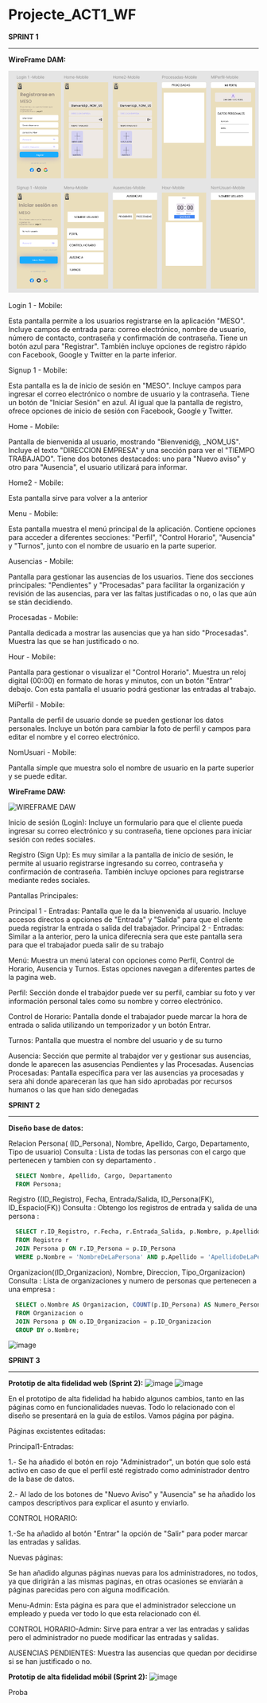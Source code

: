 # Projecte_ACT1_WF

**SPRINT 1**
_________________________________________________________________________________________________________________________

**WireFrame DAM:**

![alt text](image.png)

Login 1 - Mobile:

Esta pantalla permite a los usuarios registrarse en la aplicación "MESO".
Incluye campos de entrada para: correo electrónico, nombre de usuario, número de contacto, contraseña y confirmación de contraseña.
Tiene un botón azul para "Registrar".
También incluye opciones de registro rápido con Facebook, Google y Twitter en la parte inferior.

Signup 1 - Mobile:

Esta pantalla es la de inicio de sesión en "MESO".
Incluye campos para ingresar el correo electrónico o nombre de usuario y la contraseña.
Tiene un botón de "Iniciar Sesión" en azul.
Al igual que la pantalla de registro, ofrece opciones de inicio de sesión con Facebook, Google y Twitter.

Home - Mobile:

Pantalla de bienvenida al usuario, mostrando "Bienvenid@, _NOM_US".
Incluye el texto "DIRECCION EMPRESA" y una sección para ver el "TIEMPO TRABAJADO".
Tiene dos botones destacados: uno para "Nuevo aviso" y otro para "Ausencia", el usuario utilizará para informar.

Home2 - Mobile:

Esta pantalla sirve para volver a la anterior 

Menu - Mobile:

Esta pantalla muestra el menú principal de la aplicación.
Contiene opciones para acceder a diferentes secciones: "Perfil", "Control Horario", "Ausencia" y "Turnos", junto con el nombre de usuario en la parte superior.

Ausencias - Mobile:

Pantalla para gestionar las ausencias de los usuarios.
Tiene dos secciones principales: "Pendientes" y "Procesadas" para facilitar la organización y revisión de las ausencias, para ver las faltas justificadas o no, o las que aún se stán decidiendo. 

Procesadas - Mobile:

Pantalla dedicada a mostrar las ausencias que ya han sido "Procesadas".
Muestra las que se han justificado o no.

Hour - Mobile:

Pantalla para gestionar o visualizar el "Control Horario".
Muestra un reloj digital (00:00) en formato de horas y minutos, con un botón "Entrar" debajo.
Con esta pantalla el usuario podrá gestionar las entradas al trabajo. 

MiPerfil - Mobile:

Pantalla de perfil de usuario donde se pueden gestionar los datos personales.
Incluye un botón para cambiar la foto de perfil y campos para editar el nombre y el correo electrónico.

NomUsuari - Mobile:

Pantalla simple que muestra solo el nombre de usuario en la parte superior y se puede editar.

**WireFrame DAW:**

![WIREFRAME DAW](https://github.com/user-attachments/assets/9e959a7b-c10e-4fef-b0d0-96ca4b91f74b)


Inicio de sesión (Login): Incluye un formulario para que el cliente pueda ingresar su correo electrónico y su contraseña, tiene opciones para iniciar sesión con redes sociales.

Registro (Sign Up): Es muy similar a la pantalla de inicio de sesión, le permite al usuario registrarse ingresando su correo, contraseña y confirmación de contraseña. También incluye opciones para registrarse mediante redes sociales.

Pantallas Principales:

Principal 1 - Entradas: Pantalla que le da la bienvenida al usuario. Incluye accesos directos a opciones de "Entrada" y "Salida" para que el cliente pueda registrar la entrada o salida del trabajador.
Principal 2 - Entradas: Similar a la anterior, pero la unica diferecnia sera que este pantalla sera para que el trabajador pueda salir de su trabajo

Menú:
Muestra un menú lateral con opciones como Perfil, Control de Horario, Ausencia y Turnos. Estas opciones navegan a diferentes partes de la pagina web.

Perfil: Sección donde el trabajdor puede ver su perfil, cambiar su foto y ver información personal tales como su nombre y correo electrónico.

Control de Horario: Pantalla donde el trabajador puede marcar la hora de entrada o salida utilizando un temporizador y un botón Entrar.

Turnos: Pantalla que muestra el nombre del usuario y de su turno

Ausencia: Sección que permite al trabajdor ver y gestionar sus ausencias, donde le aparecen las asusencias Pendientes y las Procesadas.
Ausencias Procesadas: Pantalla específica para ver las ausencias ya procesadas y sera ahi donde apareceran las que han sido aprobadas por recursos humanos o las que han sido denegadas

**SPRINT 2**
_________________________________________________________________________________________________________________________

**Diseño base de datos:**

Relacion Persona( (ID_Persona), Nombre, Apellido, Cargo, Departamento, Tipo de usuario)
Consulta : 
Lista de todas las personas con el cargo que pertenecen y tambien con sy departamento . 
```sql
  SELECT Nombre, Apellido, Cargo, Departamento
  FROM Persona;
```

Registro ((ID_Registro), Fecha, Entrada/Salida, ID_Persona(FK), ID_Espacio(FK))
Consulta : 
Obtengo los registros de entrada y salida de una persona : 

```sql
  SELECT r.ID_Registro, r.Fecha, r.Entrada_Salida, p.Nombre, p.Apellido
  FROM Registro r
  JOIN Persona p ON r.ID_Persona = p.ID_Persona
  WHERE p.Nombre = 'NombreDeLaPersona' AND p.Apellido = 'ApellidoDeLaPersona';
```


Organizacion((ID_Organizacion), Nombre, Direccion, Tipo_Organizacion)
Consulta : 
Lista de organizaciones y numero de personas que pertenecen a una empresa : 
  ```sql
    SELECT o.Nombre AS Organizacion, COUNT(p.ID_Persona) AS Numero_Personas
    FROM Organizacion o
    JOIN Persona p ON o.ID_Organizacion = p.ID_Organizacion
    GROUP BY o.Nombre;
```



![image](https://github.com/user-attachments/assets/cf768bd6-e04f-4b37-9a06-7817595508d5)


**SPRINT 3**
_________________________________________________________________________________________________________________________

**Prototip de alta fidelidad web (Sprint 2):**
![image](https://github.com/user-attachments/assets/ee8362af-c183-45d6-b7bb-61411d9283b0)
![image](https://github.com/user-attachments/assets/2ff6f7ff-aa13-4ca2-b342-2a4f805133b7)


En el prototipo de alta fidelidad ha habido algunos cambios, tanto en las páginas como en funcionalidades nuevas. Todo lo relacionado con el diseño se presentará en la guía de estilos. Vamos página por página.

Páginas excistentes editadas:

Principal1-Entradas:

1.- Se ha añadido el botón en rojo "Administrador", un botón que solo está activo en caso de que el perfil esté registrado como administrador dentro de la base de datos.

2.- Al lado de los botones de "Nuevo Aviso" y "Ausencia" se ha añadido los campos descriptivos para explicar el asunto y enviarlo.

CONTROL HORARIO:

1.-Se ha añadido al botón "Entrar" la opción de "Salir" para poder marcar las entradas y salidas.

Nuevas páginas:

Se han añadido algunas páginas nuevas para los administradores, no todos, ya que dirigirán a las mismas paginas, en otras ocasiones se enviarán a páginas parecidas pero con alguna modificación. 

Menu-Admin:
Esta página es para que el administrador seleccione un empleado y pueda ver todo lo que esta relacionado con él.

CONTROL HORARIO-Admin:
Sirve para entrar a ver las entradas y salidas pero el administrador no puede modificar las entradas y salidas.

AUSENCIAS PENDIENTES:
Muestra las ausencias que quedan por decidirse si se han justificado o no.

**Prototip de alta fidelidad móbil (Sprint 2):**
![image](https://github.com/user-attachments/assets/abfdd7b0-d81d-42b8-adcb-2bbaccd4cb86)

Proba